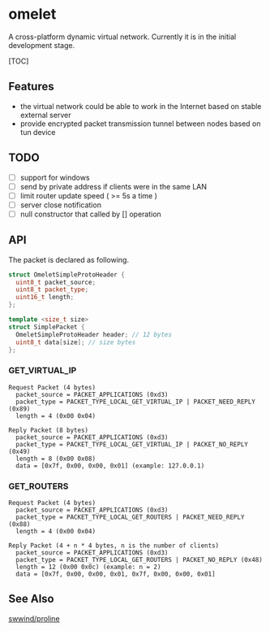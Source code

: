 # omelet

A cross-platform dynamic virtual network. Currently it is in the initial development stage.

[TOC]

## Features

- the virtual network could be able to work in the Internet based on stable external server
- provide encrypted packet transmission tunnel between nodes based on tun device

## TODO

- [ ] support for windows
- [ ] send by private address if clients were in the same LAN
- [ ] limit router update speed ( >= 5s a time )
- [ ] server close notification
- [ ] null constructor that called by [] operation 

## API

The packet is declared as following. 

```cpp
struct OmeletSimpleProtoHeader {
  uint8_t packet_source;
  uint8_t packet_type;
  uint16_t length;
};

template <size_t size>
struct SimplePacket {
  OmeletSimpleProtoHeader header; // 12 bytes
  uint8_t data[size]; // size bytes
};
```

### GET_VIRTUAL_IP

```text
Request Packet (4 bytes)
  packet_source = PACKET_APPLICATIONS (0xd3)
  packet_type = PACKET_TYPE_LOCAL_GET_VIRTUAL_IP | PACKET_NEED_REPLY (0x89)
  length = 4 (0x00 0x04)

Reply Packet (8 bytes)
  packet_source = PACKET_APPLICATIONS (0xd3)
  packet_type = PACKET_TYPE_LOCAL_GET_VIRTUAL_IP | PACKET_NO_REPLY (0x49)
  length = 8 (0x00 0x08)
  data = [0x7f, 0x00, 0x00, 0x01] (example: 127.0.0.1)
```

### GET_ROUTERS

```text
Request Packet (4 bytes)
  packet_source = PACKET_APPLICATIONS (0xd3)
  packet_type = PACKET_TYPE_LOCAL_GET_ROUTERS | PACKET_NEED_REPLY (0x88)
  length = 4 (0x00 0x04)

Reply Packet (4 + n * 4 bytes, n is the number of clients)
  packet_source = PACKET_APPLICATIONS (0xd3)
  packet_type = PACKET_TYPE_LOCAL_GET_ROUTERS | PACKET_NO_REPLY (0x48)
  length = 12 (0x00 0x0c) (example: n = 2)
  data = [0x7f, 0x00, 0x00, 0x01, 0x7f, 0x00, 0x00, 0x01]
```

## See Also

[swwind/proline](https://github.com/swwind/proline)